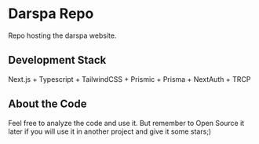 # Darspa Repo

Repo hosting the darspa website.

## Development Stack

Next.js + Typescript + TailwindCSS + Prismic + Prisma + NextAuth + TRCP

## About the Code

Feel free to analyze the code and use it. But remember to Open Source it later if
you will use it in another project and give it some stars;)

